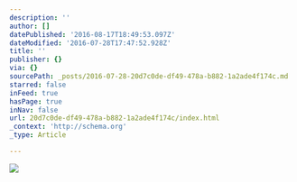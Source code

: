 ```yaml
---
description: ''
author: []
datePublished: '2016-08-17T18:49:53.097Z'
dateModified: '2016-07-28T17:47:52.928Z'
title: ''
publisher: {}
via: {}
sourcePath: _posts/2016-07-28-20d7c0de-df49-478a-b882-1a2ade4f174c.md
starred: false
inFeed: true
hasPage: true
inNav: false
url: 20d7c0de-df49-478a-b882-1a2ade4f174c/index.html
_context: 'http://schema.org'
_type: Article

---
```

![](https://the-grid-user-content.s3-us-west-2.amazonaws.com/490b4767-2fe8-46e2-9b21-77c49fade9e3.jpg)